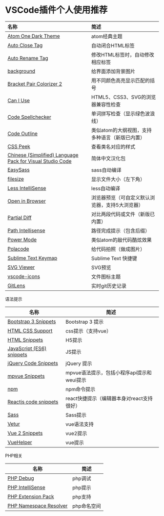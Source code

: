 # VSCode插件个人使用推荐

| 名称                                       | 简述                        |
| :--------------------------------------- | :------------------------ |
| [Atom One Dark Theme](https://marketplace.visualstudio.com/items?itemName=akamud.vscode-theme-onedark) | atom经典主题                  |
| [Auto Close Tag](https://marketplace.visualstudio.com/items?itemName=formulahendry.auto-close-tag) | 自动闭合HTML标签                |
| [Auto Rename Tag](https://marketplace.visualstudio.com/items?itemName=formulahendry.auto-rename-tag) | 修改HTML标签时，自动修改相应标签        |
| [background](https://marketplace.visualstudio.com/items?itemName=shalldie.background) | 给界面添加背景图片                 |
| [Bracket Pair Colorizer 2](https://marketplace.visualstudio.com/items?itemName=CoenraadS.bracket-pair-colorizer-2) | 用不同颜色高亮显示匹配的括号            |
| [Can I Use](https://marketplace.visualstudio.com/items?itemName=akamud.vscode-caniuse) | HTML5、CSS3、SVG的浏览器兼容性检查   |
| [Code Spellchecker](https://marketplace.visualstudio.com/items?itemName=streetsidesoftware.code-spell-checker) | 单词拼写检查（显示绿色波浪线）           |
| [Code Outline](https://marketplace.visualstudio.com/items?itemName=patrys.vscode-code-outline) | 类似atom的大纲视图，支持多种语言（新版已内置） |
| [CSS Peek](https://marketplace.visualstudio.com/items?itemName=pranaygp.vscode-css-peek) | 查看类名对应的样式                 |
| [Chinese (Simplified) Language Pack for Visual Studio Code](https://marketplace.visualstudio.com/items?itemName=MS-CEINTL.vscode-language-pack-zh-hans) | 简体中文汉化包                   |
| [EasySass](https://marketplace.visualstudio.com/items?itemName=spook.easysass) | sass自动编译                  |
| [filesize](https://marketplace.visualstudio.com/items?itemName=mkxml.vscode-filesize) | 显示文件大小（左下角）               |
| [Less IntelliSense](https://marketplace.visualstudio.com/items?itemName=mrmlnc.vscode-less) | less自动编译                  |
| [Open in Browser](https://marketplace.visualstudio.com/items?itemName=techer.open-in-browser) | 浏览器预览（可自定义默认浏览器，支持5大浏览器）  |
| [Partial Diff](https://marketplace.visualstudio.com/items?itemName=ryu1kn.partial-diff) | 对比两段代码或文件（新版已内置）          |
| [Path Intellisense](https://marketplace.visualstudio.com/items?itemName=christian-kohler.path-intellisense) | 路径完成提示（包含后缀）              |
| [Power Mode](https://marketplace.visualstudio.com/items?itemName=hoovercj.vscode-power-mode) | 类似atom的敲代码酷炫效果            |
| [Polacode](https://marketplace.visualstudio.com/items?itemName=pnp.polacode) | 给代码拍照（做成图片）               |
| [Sublime Text Keymap](https://marketplace.visualstudio.com/items?itemName=ms-vscode.sublime-keybindings) | Sublime Text 快捷键          |
| [SVG Viewer](https://marketplace.visualstudio.com/items?itemName=cssho.vscode-svgviewer) | SVG预览                     |
| [vscode-icons](https://marketplace.visualstudio.com/items?itemName=robertohuertasm.vscode-icons) | 文件图标主题                    |
| [GitLens](https://marketplace.visualstudio.com/items?itemName=eamodio.gitlens) | 实时git历史记录                       |

语法提示

| 名称                                       | 简述                          |
| ---------------------------------------- | --------------------------- |
| [Bootstrap 3 Snippets](https://marketplace.visualstudio.com/items?itemName=wcwhitehead.bootstrap-3-snippets) | Bootstrap 3 提示              |
| [HTML CSS Support](https://marketplace.visualstudio.com/items?itemName=ecmel.vscode-html-css) | css提示（支持vue）                |
| [HTML Snippets](https://marketplace.visualstudio.com/items?itemName=abusaidm.html-snippets) | H5提示                        |
| [JavaScript (ES6) snippets](https://marketplace.visualstudio.com/items?itemName=xabikos.javascriptsnippets) | JS提示                        |
| [jQuery Code Snippets](https://marketplace.visualstudio.com/items?itemName=donjayamanne.jquerysnippets) | jQuery 提示                   |
| [mpvue Snippets](https://marketplace.visualstudio.com/items?itemName=banxi.mpvue-snippets) | mpvue语法提示，包括小程序api提示和weui提示 |
| [npm](https://marketplace.visualstudio.com/items?itemName=eg2.vscode-npm-script) | npm命令提示                     |
| [Reactjs code snippets](https://marketplace.visualstudio.com/items?itemName=xabikos.ReactSnippets) | react快捷提示（编辑器本身对react支持很好）  |
| [Sass](https://marketplace.visualstudio.com/items?itemName=robinbentley.sass-indented) | Sass提示                      |
| [Vetur](https://marketplace.visualstudio.com/items?itemName=robertohuertasm.octref.vetur) | vue语法支持                     |
| [Vue 2 Snippets](https://marketplace.visualstudio.com/items?itemName=hollowtree.vue-snippets) | vue2提示                      |
| [VueHelper](https://marketplace.visualstudio.com/items?itemName=oysun.vuehelper) | vue提示                       |

PHP相关

| 名称                                       | 简述      |
| ---------------------------------------- | ------- |
| [PHP Debug](https://marketplace.visualstudio.com/items?itemName=felixfbecker.php-debug) | php调试   |
| [PHP IntelliSense](https://marketplace.visualstudio.com/items?itemName=felixfbecker.php-intellisense) | php提示   |
| [PHP Extension Pack](https://marketplace.visualstudio.com/items?itemName=felixfbecker.php-pack) | php支持   |
| [PHP Namespace Resolver](https://marketplace.visualstudio.com/items?itemName=MehediDracula.php-namespace-resolver) | php命名空间 |
